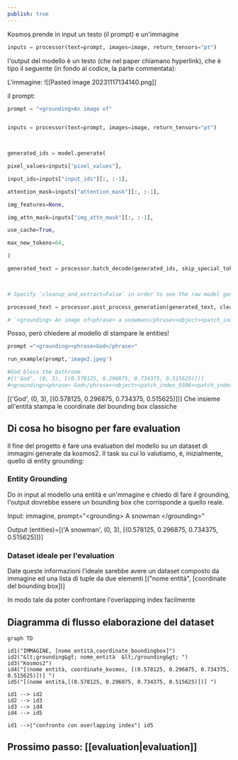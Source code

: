 ```yaml
---
publish: true
---
```


Kosmos prende in input un testo (il prompt) e un'immagine

```python
inputs = processor(text=prompt, images=image, return_tensors="pt")
```

l'output del modello è un testo (che nel paper chiamano hyperlink), che è tipo il seguente (in fondo al codice, la parte commentata):

L'immagine:
![[Pasted image 20231117134140.png]]

il prompt:
```python
prompt = "<grounding>An image of"
```


```python

inputs = processor(text=prompt, images=image, return_tensors="pt")

  

generated_ids = model.generate(

pixel_values=inputs["pixel_values"],

input_ids=inputs["input_ids"][:, :-1],

attention_mask=inputs["attention_mask"][:, :-1],

img_features=None,

img_attn_mask=inputs["img_attn_mask"][:, :-1],

use_cache=True,

max_new_tokens=64,

)

generated_text = processor.batch_decode(generated_ids, skip_special_tokens=True)[0]

  

# Specify `cleanup_and_extract=False` in order to see the raw model generation.

processed_text = processor.post_process_generation(generated_text, cleanup_and_extract=False)

# `<grounding> An image of<phrase> a snowman</phrase><object><patch_index_0044><patch_index_0863></object> warming himself by<phrase> a fire</phrase><object><patch_index_0005><patch_index_0911></object>.`
```

Posso, però chiedere al modello di stampare le entities!

```python
prompt ="<grounding><phrase>God</phrase>"

run_example(prompt,'image2.jpeg')

#God bless the bathroom 
#[('God', (0, 3), [(0.578125, 0.296875, 0.734375, 0.515625)])] 
#<grounding><phrase> God</phrase><object><patch_index_0306><patch_index_0535></object> bless the bathroom

```

\[('God', (0, 3), \[(0.578125, 0.296875, 0.734375, 0.515625)])] 
Che insieme all'entità stampa le coordinate del bounding box classiche

## Di cosa ho bisogno per fare evaluation
Il fine del progetto è fare una evaluation del modello su un dataset di immagini generate da kosmos2.
Il task su cui lo valutiamo, è, inizialmente, quello di entity grounding:
### Entity Grounding
Do in input al modello una entità e un'mmagine e chiedo di fare il grounding, l'output dovrebbe essere un bounding box che corrisponde a quello reale.

Input: immagine, prompt="\<grounding> A snowman \</grounding>"

Output (entities)=\[('A snowman', (0, 3), \[(0.578125, 0.296875, 0.734375, 0.515625)])] 

### Dataset ideale per l'evaluation
Date queste informazioni l'ideale sarebbe avere un dataset composto da immagine ed una lista di tuple da due elementi \[("nome entità", \[coordinate del bounding box])]

In modo tale da poter confrontare l'overlapping index facilmente

## Diagramma di flusso elaborazione del dataset

```mermaid
graph TD

id1("IMMAGINE, [nome_entità,coordinate_boundingbox]")
id2("&lt;grounding&gt; nome_entità  &lt;/grounding&gt; ")
id3("Kosmos2")
id4("[(nome entità, coordinate_kosmos, [(0.578125, 0.296875, 0.734375, 0.515625)])] ")
id5("[(nome entità,[(0.578125, 0.296875, 0.734375, 0.515625)])] ")

id1 --> id2 
id2 --> id3
id3 --> id4
id4 --> id5

id1 -->|"confronto con overlapping index"| id5
```




## Prossimo passo: [[evaluation|evaluation]]
